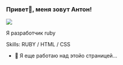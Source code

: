 ### Привет👋, меня зовут Антон!
![](https://user-images.githubusercontent.com/74038190/225813708-98b745f2-7d22-48cf-9150-083f1b00d6c9.gif)

Я разработчик ruby

Skills: RUBY / HTML / CSS

- 🔭 Я еще работаю над этойо страницей... 




